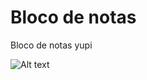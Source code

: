 # Bloco de notas
Bloco de notas yupi

![Alt text](https://assets.digitalocean.com/articles/alligator/boo.svg "a title")
